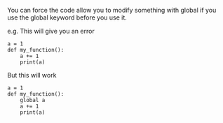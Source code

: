 You can force the code allow you to modify something with global if you use the global keyword before you use it.

e.g. This will give you an error

```
a = 1
def my_function():
    a += 1
    print(a)
```

But this will work
```
a = 1
def my_function():
    global a
    a += 1
    print(a)
```